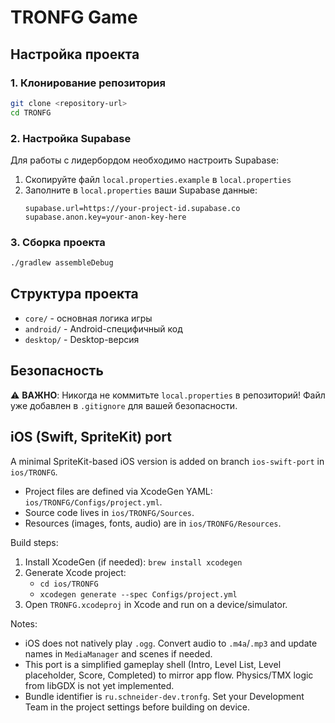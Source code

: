 # TRONFG Game

## Настройка проекта

### 1. Клонирование репозитория
```bash
git clone <repository-url>
cd TRONFG
```

### 2. Настройка Supabase
Для работы с лидербордом необходимо настроить Supabase:

1. Скопируйте файл `local.properties.example` в `local.properties`
2. Заполните в `local.properties` ваши Supabase данные:
   ```properties
   supabase.url=https://your-project-id.supabase.co
   supabase.anon.key=your-anon-key-here
   ```

### 3. Сборка проекта
```bash
./gradlew assembleDebug
```

## Структура проекта
- `core/` - основная логика игры
- `android/` - Android-специфичный код
- `desktop/` - Desktop-версия

## Безопасность
⚠️ **ВАЖНО**: Никогда не коммитьте `local.properties` в репозиторий!
Файл уже добавлен в `.gitignore` для вашей безопасности.

## iOS (Swift, SpriteKit) port

A minimal SpriteKit-based iOS version is added on branch `ios-swift-port` in `ios/TRONFG`.

- Project files are defined via XcodeGen YAML: `ios/TRONFG/Configs/project.yml`.
- Source code lives in `ios/TRONFG/Sources`.
- Resources (images, fonts, audio) are in `ios/TRONFG/Resources`.

Build steps:
1. Install XcodeGen (if needed): `brew install xcodegen`
2. Generate Xcode project:
   - `cd ios/TRONFG`
   - `xcodegen generate --spec Configs/project.yml`
3. Open `TRONFG.xcodeproj` in Xcode and run on a device/simulator.

Notes:
- iOS does not natively play `.ogg`. Convert audio to `.m4a`/`.mp3` and update names in `MediaManager` and scenes if needed.
- This port is a simplified gameplay shell (Intro, Level List, Level placeholder, Score, Completed) to mirror app flow. Physics/TMX logic from libGDX is not yet implemented.
- Bundle identifier is `ru.schneider-dev.tronfg`. Set your Development Team in the project settings before building on device.
